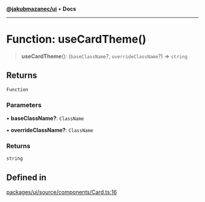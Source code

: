 [**@jakubmazanec/ui**](../README.md) • **Docs**

---

# Function: useCardTheme()

> **useCardTheme**(): (`baseClassName`?, `overrideClassName`?) => `string`

## Returns

`Function`

### Parameters

• **baseClassName?**: `ClassName`

• **overrideClassName?**: `ClassName`

### Returns

`string`

## Defined in

[packages/ui/source/components/Card.ts:16](https://github.com/jakubmazanec/tools/blob/3137813ef46c72d3c081751f960a2aa2c61ad567/packages/ui/source/components/Card.ts#L16)

